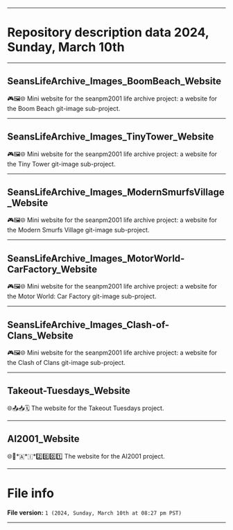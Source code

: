
***

# Repository description data 2024, Sunday, March 10th

---

## SeansLifeArchive_Images_BoomBeach_Website

🎮️🖼️🌐️ Mini website for the seanpm2001 life archive project: a website for the Boom Beach git-image sub-project.

---

## SeansLifeArchive_Images_TinyTower_Website

🎮️🖼️🌐️ Mini website for the seanpm2001 life archive project: a website for the Tiny Tower git-image sub-project.

---

## SeansLifeArchive_Images_ModernSmurfsVillage_Website

🎮️🖼️🌐️ Mini website for the seanpm2001 life archive project: a website for the Modern Smurfs Village git-image sub-project.

---

## SeansLifeArchive_Images_MotorWorld-CarFactory_Website

🎮️🖼️🌐️ Mini website for the seanpm2001 life archive project: a website for the Motor World: Car Factory git-image sub-project.

---

## SeansLifeArchive_Images_Clash-of-Clans_Website

🎮️🖼️🌐️ Mini website for the seanpm2001 life archive project: a website for the Clash of Clans git-image sub-project.

---

## Takeout-Tuesdays_Website

🌐️📤️📥️🗓️ The website for the Takeout Tuesdays project.

---

## AI2001_Website

🌐️🧠️*🇦*🇮*2️⃣️0️⃣️0️⃣️1️⃣️ The website for the AI2001 project.

***

# File info

**File version:** `1 (2024, Sunday, March 10th at 08:27 pm PST)`

***

